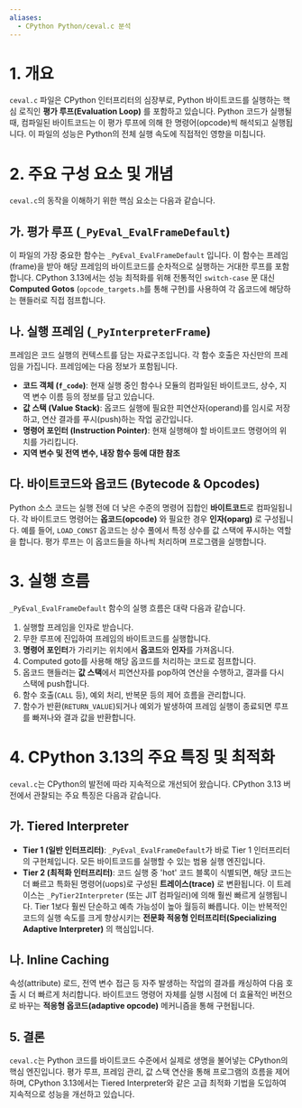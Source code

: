 ```yaml
---
aliases:
  - CPython Python/ceval.c 분석
---
```

# 1. 개요
`ceval.c` 파일은 CPython 인터프리터의 심장부로, Python 바이트코드를 실행하는 핵심 로직인 **평가 루프(Evaluation Loop)** 를 포함하고 있습니다. Python 코드가 실행될 때, 컴파일된 바이트코드는 이 평가 루프에 의해 한 명령어(opcode)씩 해석되고 실행됩니다. 이 파일의 성능은 Python의 전체 실행 속도에 직접적인 영향을 미칩니다.

# 2. 주요 구성 요소 및 개념
`ceval.c`의 동작을 이해하기 위한 핵심 요소는 다음과 같습니다.

## 가. 평가 루프 (`_PyEval_EvalFrameDefault`)
이 파일의 가장 중요한 함수는 `_PyEval_EvalFrameDefault` 입니다. 이 함수는 프레임(frame)을 받아 해당 프레임의 바이트코드를 순차적으로 실행하는 거대한 루프를 포함합니다. CPython 3.13에서는 성능 최적화를 위해 전통적인 `switch-case` 문 대신 **Computed Gotos** (`opcode_targets.h`를 통해 구현)를 사용하여 각 옵코드에 해당하는 핸들러로 직접 점프합니다.

## 나. 실행 프레임 (`_PyInterpreterFrame`)
프레임은 코드 실행의 컨텍스트를 담는 자료구조입니다. 각 함수 호출은 자신만의 프레임을 가집니다. 프레임에는 다음 정보가 포함됩니다.

- **코드 객체 (`f_code`)**: 현재 실행 중인 함수나 모듈의 컴파일된 바이트코드, 상수, 지역 변수 이름 등의 정보를 담고 있습니다.
- **값 스택 (Value Stack)**: 옵코드 실행에 필요한 피연산자(operand)를 임시로 저장하고, 연산 결과를 푸시(push)하는 작업 공간입니다.
- **명령어 포인터 (Instruction Pointer)**: 현재 실행해야 할 바이트코드 명령어의 위치를 가리킵니다.
- **지역 변수 및 전역 변수, 내장 함수 등에 대한 참조**

## 다. 바이트코드와 옵코드 (Bytecode & Opcodes)
Python 소스 코드는 실행 전에 더 낮은 수준의 명령어 집합인 **바이트코드**로 컴파일됩니다. 각 바이트코드 명령어는 **옵코드(opcode)** 와 필요한 경우 **인자(oparg)** 로 구성됩니다.
예를 들어, `LOAD_CONST` 옵코드는 상수 풀에서 특정 상수를 값 스택에 푸시하는 역할을 합니다. 평가 루프는 이 옵코드들을 하나씩 처리하며 프로그램을 실행합니다.

# 3. 실행 흐름
`_PyEval_EvalFrameDefault` 함수의 실행 흐름은 대략 다음과 같습니다.

1.  실행할 프레임을 인자로 받습니다.
2.  무한 루프에 진입하여 프레임의 바이트코드를 실행합니다.
3.  **명령어 포인터**가 가리키는 위치에서 **옵코드**와 **인자**를 가져옵니다.
4.  Computed goto를 사용해 해당 옵코드를 처리하는 코드로 점프합니다.
5.  옵코드 핸들러는 **값 스택**에서 피연산자를 pop하여 연산을 수행하고, 결과를 다시 스택에 push합니다.
6.  함수 호출(`CALL` 등), 예외 처리, 반복문 등의 제어 흐름을 관리합니다.
7.  함수가 반환(`RETURN_VALUE`)되거나 예외가 발생하여 프레임 실행이 종료되면 루프를 빠져나와 결과 값을 반환합니다.

# 4. CPython 3.13의 주요 특징 및 최적화
`ceval.c`는 CPython의 발전에 따라 지속적으로 개선되어 왔습니다. CPython 3.13 버전에서 관찰되는 주요 특징은 다음과 같습니다.

## 가. Tiered Interpreter
-   **Tier 1 (일반 인터프리터)**: `_PyEval_EvalFrameDefault`가 바로 Tier 1 인터프리터의 구현체입니다. 모든 바이트코드를 실행할 수 있는 범용 실행 엔진입니다.
-   **Tier 2 (최적화 인터프리터)**: 코드 실행 중 'hot' 코드 블록이 식별되면, 해당 코드는 더 빠르고 특화된 명령어(uops)로 구성된 **트레이스(trace)** 로 변환됩니다. 이 트레이스는 `_PyTier2Interpreter` (또는 JIT 컴파일러)에 의해 훨씬 빠르게 실행됩니다. Tier 1보다 훨씬 단순하고 예측 가능성이 높아 월등히 빠릅니다. 이는 반복적인 코드의 실행 속도를 크게 향상시키는 **전문화 적응형 인터프리터(Specializing Adaptive Interpreter)** 의 핵심입니다.

## 나. Inline Caching
속성(attribute) 로드, 전역 변수 접근 등 자주 발생하는 작업의 결과를 캐싱하여 다음 호출 시 더 빠르게 처리합니다. 바이트코드 명령어 자체를 실행 시점에 더 효율적인 버전으로 바꾸는 **적응형 옵코드(adaptive opcode)** 메커니즘을 통해 구현됩니다.

## 5. 결론
`ceval.c`는 Python 코드를 바이트코드 수준에서 실제로 생명을 불어넣는 CPython의 핵심 엔진입니다. 평가 루프, 프레임 관리, 값 스택 연산을 통해 프로그램의 흐름을 제어하며, CPython 3.13에서는 Tiered Interpreter와 같은 고급 최적화 기법을 도입하여 지속적으로 성능을 개선하고 있습니다.
